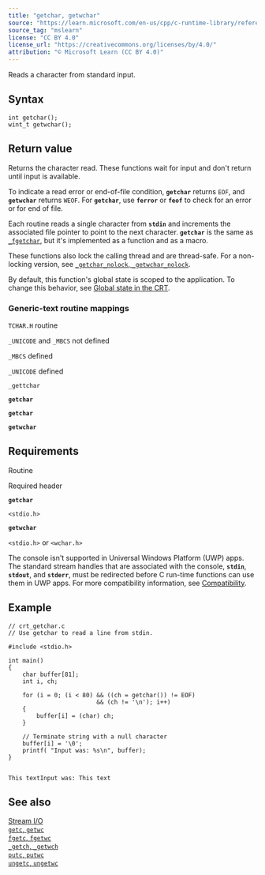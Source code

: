 ```yaml
---
title: "getchar, getwchar"
source: "https://learn.microsoft.com/en-us/cpp/c-runtime-library/reference/getchar-getwchar?view=msvc-170"
source_tag: "mslearn"
license: "CC BY 4.0"
license_url: "https://creativecommons.org/licenses/by/4.0/"
attribution: "© Microsoft Learn (CC BY 4.0)"
---
```

Reads a character from standard input.

## Syntax

```
int getchar();
wint_t getwchar();
```

## Return value

Returns the character read. These functions wait for input and don't return until input is available.

To indicate a read error or end-of-file condition, **`getchar`** returns `EOF`, and **`getwchar`** returns `WEOF`. For **`getchar`**, use **`ferror`** or **`feof`** to check for an error or for end of file.

Each routine reads a single character from **`stdin`** and increments the associated file pointer to point to the next character. **`getchar`** is the same as [`_fgetchar`](https://learn.microsoft.com/en-us/cpp/c-runtime-library/reference/fgetc-fgetwc?view=msvc-170), but it's implemented as a function and as a macro.

These functions also lock the calling thread and are thread-safe. For a non-locking version, see [`_getchar_nolock`, `_getwchar_nolock`](https://learn.microsoft.com/en-us/cpp/c-runtime-library/reference/getchar-nolock-getwchar-nolock?view=msvc-170).

By default, this function's global state is scoped to the application. To change this behavior, see [Global state in the CRT](https://learn.microsoft.com/en-us/cpp/c-runtime-library/global-state?view=msvc-170).

### Generic-text routine mappings

`TCHAR.H` routine

`_UNICODE` and `_MBCS` not defined

`_MBCS` defined

`_UNICODE` defined

`_gettchar`

**`getchar`**

**`getchar`**

**`getwchar`**

## Requirements

Routine

Required header

**`getchar`**

`<stdio.h>`

**`getwchar`**

`<stdio.h>` or `<wchar.h>`

The console isn't supported in Universal Windows Platform (UWP) apps. The standard stream handles that are associated with the console, **`stdin`**, **`stdout`**, and **`stderr`**, must be redirected before C run-time functions can use them in UWP apps. For more compatibility information, see [Compatibility](https://learn.microsoft.com/en-us/cpp/c-runtime-library/compatibility?view=msvc-170).

## Example

```
// crt_getchar.c
// Use getchar to read a line from stdin.

#include <stdio.h>

int main()
{
    char buffer[81];
    int i, ch;

    for (i = 0; (i < 80) && ((ch = getchar()) != EOF)
                         && (ch != '\n'); i++)
    {
        buffer[i] = (char) ch;
    }

    // Terminate string with a null character
    buffer[i] = '\0';
    printf( "Input was: %s\n", buffer);
}
```

```

This textInput was: This text
```

## See also

[Stream I/O](https://learn.microsoft.com/en-us/cpp/c-runtime-library/stream-i-o?view=msvc-170)  
[`getc`, `getwc`](https://learn.microsoft.com/en-us/cpp/c-runtime-library/reference/getc-getwc?view=msvc-170)  
[`fgetc`, `fgetwc`](https://learn.microsoft.com/en-us/cpp/c-runtime-library/reference/fgetc-fgetwc?view=msvc-170)  
[`_getch`, `_getwch`](https://learn.microsoft.com/en-us/cpp/c-runtime-library/reference/getch-getwch?view=msvc-170)  
[`putc`, `putwc`](https://learn.microsoft.com/en-us/cpp/c-runtime-library/reference/putc-putwc?view=msvc-170)  
[`ungetc`, `ungetwc`](https://learn.microsoft.com/en-us/cpp/c-runtime-library/reference/ungetc-ungetwc?view=msvc-170)